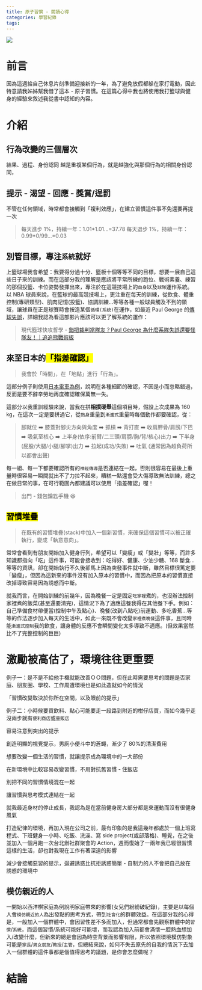 ```yaml
---
title: 原子習慣 - 閱讀心得
categories: 學習紀錄
tags:
---
```


<style>
  section.compact {
    font-size: 150%  
  }
  img[alt~="center"] {
    display: block;
    margin: 0 auto;
  }
</style>

![](https://nijialin.com/images/2020/1.png)

# 前言

因為這週給自己休息片刻準備迎接新的一年，為了避免放假都躲在家打電動，因此特意請我姊姊幫我借了這本 - 原子習慣。在這篇心得中我也將使用我打籃球與健身的經驗來敘述我從書中認知的內容。

<!-- more -->

# 介紹

## 行為改變的三個層次

結果、過程、身份認同
越是重複某個行為，就是越強化與那個行為的相關身份認同，

## 提示 - 渴望 - 回應 - 獎賞/逞罰

不管在任何領域，時常都會接觸到「複利效應」，在建立習慣這件事不免還要再提一次

> 每天進步 1%，持續一年：1.01\*1.01...=37.78
> 每天退步 1%，持續一年：0.99\*0/99...=0.03

## 別管目標，專注`系統`就好

上籃球場我會希望：我要得分過十分、籃板十個等等不同的目標，想要一展自己這些日子來的訓練。而在這部分我的理解是應該將平常所練的跑位、戰術素養、練習的那個投籃、卡位姿勢發揮出來，專注於在這競技場上的`自身`以及`球隊`運作系統。以 NBA 球員來說，在籃球的最高競技場上，更注重在每天的訓練，從飲食、體重控制(專研類型)、肌肉記憶(投籃)、協調訓練...等等各種一般球員觸及不到的領域，讓球員在正是球賽時會按造某個`循環(系統)`在運作，如最近 Paul George 的[傳球失誤](https://basketball.biji.co/index.php?q=news&act=info&id=24146&subtitle=%E3%80%90%E5%BD%B1%E7%89%87%E3%80%91NBA+%2F+%E7%AB%99%E4%BD%8D%E5%A4%AA%E6%BC%82%E4%BA%AE%EF%BC%81Paul+George%E8%AA%A4%E5%82%B3%E7%B5%A6%E5%BA%95%E8%A7%92%E8%A3%81%E5%88%A4%E9%87%80%E5%A4%B1%E8%AA%A4)，詳細我認為看這部影片應該可以更了解系統的運作：

> 現代籃球快攻哲學 - [錯把裁判當隊友？Paul George 為什麼系隊失誤還要怪隊友！｜追追熊戰術板](https://www.youtube.com/watch?v=4K_BQHOXnh0)

## 來至日本的<mark>「指差確認」</mark>

> 我會於「時間」，在「地點」進行「行為」。

這部分例子則使用[日本電車為例](https://zh.wikipedia.org/zh-tw/%E6%8C%87%E5%B7%AE%E7%A2%BA%E8%AA%8D)，說明在各種細節的確認，不因是小而忽略錯過，反而是要不辭辛勞地再度確認確保萬無一失。

這部分以我重訓經驗來說，當我在拼**相撲硬舉**這個項目時，假設上次成果為 160 kg，在這次一定是要拼過它，從`熱身`重量到`漸進式`重量時每個動作都要確認，從：

> 腳就位 ➡️ 膝蓋對腳尖方向與角度 ➡️ 抓槓 ➡️ 背打直 ➡️ 收肩胛骨/肩膀/下巴 ➡️ 吸氣至核心 ➡️ 上半身(依序:前臂/二三頭/肩膀/胸/背/核心)出力 ➡️ 下半身(屁股/大腿/小腿/腳掌)出力 ➡️ 拉起(成功/失敗) ➡️ 吐氣 (通常因為超負荷所以都會出聲)

每一組、每一下都要確認所有的`神經傳導`是否連結在一起，否則很容易在最後上重量時很容易一瞬間就出不了力拉不起來，糟糕一點還會受大傷導致無法訓練，總之在做日常的事，在可行範圍內都建議可以使用「指差確認」喔！

> 出門 - 錢包鑰匙手機 😆

## <mark>習慣堆疊</mark>

> 在既有的習慣堆疊(stack)中加入一個新習慣，來確保這個習慣可以被正確執行，變成「執意意向」。

常常會看到有朋友開始加入健身行列，希望可以「變瘦」或「變壯」等等，而許多知識都指向「吃」這件事，可能會接收到：吃得好、健康、少油少糖、168 斷食...等等的資訊，卻在開始執行不久後卻馬上因為突發事件就中斷，雖然目標很篤定要「變瘦」，但因為這新來的事件沒有加入原本的習慣中，而因為把原本的習慣直接改掉導致容易因為誘惑而中斷。

就我而言，在開始訓練的前幾年，因為晚餐一定是固定`吃家裡`煮的，也沒辦法控制家裡煮的飯菜(甚至還要清完)，這情況下為了適應這餐我得在其他餐下手。例如：自己準備食材帶便當(控制中午及點心)、晚餐(改到八點吃)前運動、多吃香蕉...等等的作法逐步加入每天的生活中，如此一來既不會改變`家裡煮晚餐`這件事，且同時能`漸進式控制`我的飲食，讓身體的反應不會瞬間變化太多導致不適應。(但效果當然比不了完整控制的巨巨)

# 激勵被高估了，環境往往更重要

例子一：是不是不給他手機就能改善ＯＯ問題，但在此時需要思考的問題是否家庭、朋友圈、學校、工作周遭環境也是如此造就如今的情況

「習慣改變取決於你所在空間，以及眼前的提示」

例子二：小時候要買飲料、點心可能要走一段路到附近的柑仔店買，而如今幾乎走沒兩步就有`便利商店`或`量販店`

容易注意到突出的提示

創造明顯的視覺提示，男廁小便斗中的蒼蠅，漸少了 80%的清潔費用

想要改變一個生活的習慣，就讓提示成為環境中的一大部份

在新環境中比較容易改變習慣，不用對抗舊習慣 - 住飯店

別把不同的習慣情境混在一起

讓習慣與思考模式連結在一起

就我最近身材的停止成長，我認為是在當前健身房大部分都是來運動而沒有很健身風氣

打造紀律的環境，再加入現在公司之前，最有印象的是我這幾年都處於一個上班寫程式、下班健身一小時、吃飯、洗澡、寫 side project(或部落格)、睡覺，在之後並加入一個月跑一次台北辦社群聚會的 Action，週而復始了一兩年我已經很習慣這樣的生活，卻也對我現在工作有著深遠的影響

減少會接觸惡習的提示，迴避誘惑比抗拒誘惑簡單 - 自制力的人不會把自己放在誘惑的環境中

## 模仿親近的人

一開始以西洋棋家庭為例說明家庭帶來的影響(女兒們紛紛破紀錄)，主要是以每個人會`模仿親近的人`為出發點的思考方式，帶到`社會化`的群體效益。在這部分我的心得是，一般加入一個群體中，會因習性差不多而加入，但通常都會先觀察群體中的`習慣`/`系統`，而這個習慣/系統可能好可能壞，而我認為加入前都會滿懷一腔熱血想加入/改變什麼，但新來的總是會因為時空背景而影響有限，所以依照環境模仿對象可能是`家長`/`男女朋友`/`教授`/`主管`，但總結來說，如何不失去原先的自我的情況下去加入一個群體的這件事都是個值得思考的議題，是你會怎麼做呢？

# 結論
